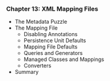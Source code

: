 ### Chapter 13: XML Mapping Files

* The Metadata Puzzle
* The Mapping File
   * Disabling Annotations
   * Persistence Unit Defaults
   * Mapping File Defaults
   * Queries and Generators
   * Managed Classes and Mappings
   * Converters
* Summary
